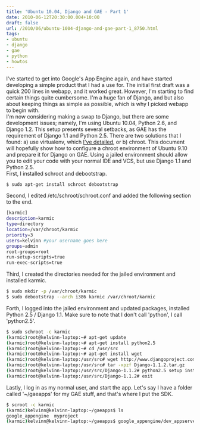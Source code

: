 ```yaml
---
title: 'Ubuntu 10.04, Django and GAE - Part 1'
date: 2010-06-12T20:30:00.004+10:00
draft: false
url: /2010/06/ubuntu-1004-django-and-gae-part-1_8750.html
tags: 
- ubuntu
- django
- gae
- python
- howtos
---
```


I've started to get into Google's App Engine again, and have started developing a simple product that I had a use for. The initial first draft was a quick 200 lines in webapp, and it worked great. However, I'm starting to find certain things quite cumbersome. I'm a huge fan of Django, and but also about keeping things as simple as possible, which is why I picked webapp to begin with.  
I'm now considering making a swap to Django, but there are some development issues; namely, I'm using Ubuntu 10.04, Python 2.6, and Django 1.2. This setup presents several setbacks, as GAE has the requirement of Django 1.1 and Python 2.5. There are two solutions that I found: a) use virtualenv, which [I've detailed](http://www.blogger.com/blogger.g?blogID=3439832858234004835#), or b) chroot. This document will hopefully show how to configure a chroot environment of Ubuntu 9.10 and prepare it for Django on GAE. Using a jailed environment should allow you to edit your code with your normal IDE and VCS, but use Django 1.1 and Python 2.5.  
First, I installed schroot and debootstrap.  

```bash
$ sudo apt-get install schroot debootstrap
```  
  
Second, I edited /etc/schroot/schroot.conf and added the following section to the end.  

```bash
[karmic]
description=karmic
type=directory
location=/var/chroot/karmic
priority=3
users=kelvinn #your username goes here
groups=admin
root-groups=root
run-setup-scripts=true
run-exec-scripts=true

```  
  
Third, I created the directories needed for the jailed environment and installed karmic.  

```bash
$ sudo mkdir -p /var/chroot/karmic
$ sudo debootstrap --arch i386 karmic /var/chroot/karmic
```  
  
Forth, I logged into the jailed environment and updated packages, installed Python 2.5 / Django 1.1. Make sure to note that I don't call 'python', I call 'python2.5'.  

```bash
$ sudo schroot -c karmic
(karmic)root@kelvinn-laptop:~# apt-get update
(karmic)root@kelvinn-laptop:~# apt-get install python2.5
(karmic)root@kelvinn-laptop:~# cd /usr/src
(karmic)root@kelvinn-laptop:~# apt-get install wget
(karmic)root@kelvinn-laptop:/usr/src# wget http://www.djangoproject.com/download/1.1.2/tarball/
(karmic)root@kelvinn-laptop:/usr/src# tar -xpzf Django-1.1.2.tar.gz
(karmic)root@kelvinn-laptop:/usr/src/Django-1.1.2# python2.5 setup install
(karmic)root@kelvinn-laptop:/usr/src/Django-1.1.2# exit
```  
  
Lastly, I log in as my normal user, and start the app. Let's say I have a folder called '~/gaeapps' for my GAE stuff, and that's where I put the SDK.  

```bash
$ scroot -c karmic
(karmic)kelvinn@kelvinn-laptop:~/gaeapps$ ls
google_appengine  myproject
(karmic)kelvinn@kelvinn-laptop:~/gaeapps$ google_appengine/dev_appserver.py myproject
```